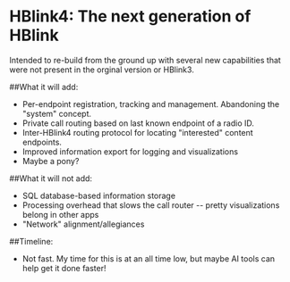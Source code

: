 # HBlink4: The next generation of HBlink
Intended to re-build from the ground up with several new capabilities that were not present in the orginal version or HBlink3.

##What it will add:
* Per-endpoint registration, tracking and management. Abandoning the "system" concept.
* Private call routing based on last known endpoint of a radio ID.
* Inter-HBlink4 routing protocol for locating "interested" content endpoints.
* Improved information export for logging and visualizations
* Maybe a pony?

##What it will not add:
* SQL database-based information storage
* Processing overhead that slows the call router -- pretty visualizations belong in other apps
* "Network" alignment/allegiances

##Timeline:
* Not fast. My time for this is at an all time low, but maybe AI tools can help get it done faster!